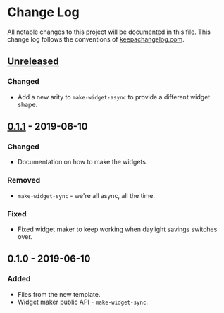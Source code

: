 # Change Log
All notable changes to this project will be documented in this file. This change log follows the conventions of [keepachangelog.com](http://keepachangelog.com/).

## [Unreleased]
### Changed
- Add a new arity to `make-widget-async` to provide a different widget shape.

## [0.1.1] - 2019-06-10
### Changed
- Documentation on how to make the widgets.

### Removed
- `make-widget-sync` - we're all async, all the time.

### Fixed
- Fixed widget maker to keep working when daylight savings switches over.

## 0.1.0 - 2019-06-10
### Added
- Files from the new template.
- Widget maker public API - `make-widget-sync`.

[Unreleased]: https://github.com/your-name/faker-rest-api-server/compare/0.1.1...HEAD
[0.1.1]: https://github.com/your-name/faker-rest-api-server/compare/0.1.0...0.1.1
